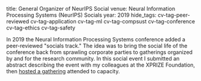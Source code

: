 title: General Organizer of NeurIPS Social
venue: Neural Information Processing Systems (NeurIPS) Socials
year: 2019
hide_tags: cv-tag-peer-reviewed cv-tag-application cv-tag-ml cv-tag-compsust cv-tag-conference cv-tag-ethics cv-tag-safety

In 2019 the Neural Information Processing Systems conference added a peer-reviewed "socials track." The idea was to bring the social life of the conference back from sprawling corporate parties to gatherings organized by and for the research community. In this social event I submitted an abstract describing the event with my colleagues at the XPRIZE Foundation, then [hosted a gathering](https://nips.cc/Conferences/2019/Schedule?showEvent=15963) attended to capacity.
